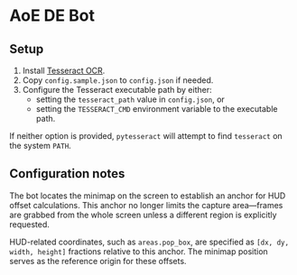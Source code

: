 # AoE DE Bot

## Setup

1. Install [Tesseract OCR](https://github.com/tesseract-ocr/tesseract).
2. Copy `config.sample.json` to `config.json` if needed.
3. Configure the Tesseract executable path by either:
   - setting the `tesseract_path` value in `config.json`, or
   - setting the `TESSERACT_CMD` environment variable to the executable path.

If neither option is provided, `pytesseract` will attempt to find `tesseract` on the system `PATH`.

## Configuration notes

The bot locates the minimap on the screen to establish an anchor for HUD
offset calculations. This anchor no longer limits the capture area—frames are
grabbed from the whole screen unless a different region is explicitly
requested.

HUD-related coordinates, such as `areas.pop_box`, are specified as
``[dx, dy, width, height]`` fractions relative to this anchor. The minimap
position serves as the reference origin for these offsets.

